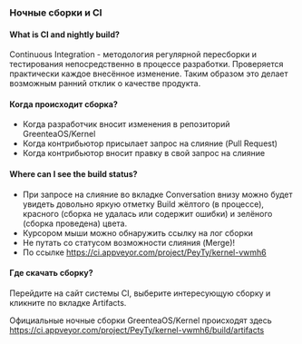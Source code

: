 ### Ночные сборки и CI

#### What is CI and nightly build?

Continuous Integration - методология регулярной пересборки и тестирования непосредственно в процессе разработки.
Проверяется практически каждое внесённое изменение. Таким образом это делает возможным ранний отклик о качестве продукта.

#### Когда происходит сборка?

* Когда разработчик вносит изменения в репозиторий GreenteaOS/Kernel
* Когда контрибьютор присылает запрос на слияние (Pull Request)
* Когда контрибьютор вносит правку в свой запрос на слияние

#### Where can I see the build status?

* При запросе на слияние во вкладке Conversation внизу можно будет увидеть довольно яркую отметку Build
жёлтого (в процессе), красного (сборка не удалась или содержит ошибки) и зелёного (сборка проведена) цвета.
* Курсором мыши можно обнаружить ссылку на лог сборки
* Не путать со статусом возможности слияния (Merge)!
* По ссылке https://ci.appveyor.com/project/PeyTy/kernel-vwmh6

#### Где скачать сборку?

Перейдите на сайт системы CI, выберите интересующую сборку и кликните по вкладке Artifacts.

Официальные ночные сборки GreenteaOS/Kernel происходят здесь https://ci.appveyor.com/project/PeyTy/kernel-vwmh6/build/artifacts
